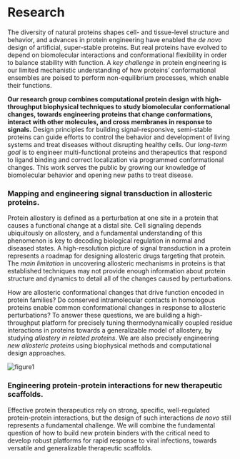 # Research

The diversity of natural proteins shapes cell- and tissue-level structure and behavior, and advances in protein engineering have enabled the *de novo* design of artificial, super-stable proteins. But real proteins have evolved to depend on biomolecular interactions and conformational flexibility in order to balance stability with function. A *key challenge* in protein engineering is our limited mechanistic understanding of how proteins’ conformational ensembles are poised to perform non-equilibrium processes, which enable their functions.

**Our research group combines computational protein design with high-throughput biophysical techniques to study biomolecular conformational changes, towards engineering proteins that change conformations, interact with other molecules, and cross membranes in response to signals.** Design principles for building signal-responsive, semi-stable proteins can guide efforts to control the behavior and development of living systems and treat diseases without disrupting healthy cells. Our *long-term goal* is to engineer multi-functional proteins and therapeutics that respond to ligand binding and correct localization via programmed conformational changes. This work serves the public by growing our knowledge of biomolecular behavior and opening new paths to treat disease.

### Mapping and engineering signal transduction in allosteric proteins.
Protein allostery is defined as a perturbation at one site in a protein that causes a functional change at a distal site. Cell signaling depends ubiquitously on allostery, and a fundamental understanding of this phenomenon is key to decoding biological regulation in normal and diseased states. A high-resolution picture of signal transduction in a protein represents a roadmap for designing allosteric drugs targeting that protein. The *main limitation* in uncovering allosteric mechanisms in proteins is that established techniques may not provide enough information about protein structure and dynamics to detail all of the changes caused by perturbations.

How are allosteric conformational changes that drive function encoded in protein families? Do conserved intramolecular contacts in homologous proteins enable common conformational changes in response to allosteric perturbations? To answer these questions, we are building a high-throughput platform for precisely tuning thermodynamically coupled residue interactions in proteins towards a generalizable model of allostery, by studying *allostery in related proteins*. We are also precisely engineering *new allosteric proteins* using biophysical methods and computational design approaches.

![figure1](fig2.png)

### Engineering protein-protein interactions for new therapeutic scaffolds.
Effective protein therapeutics rely on strong, specific, well-regulated protein-protein interactions, but the design of such interactions *de novo* still represents a fundamental challenge. We will combine the fundamental question of how to build new protein binders with the critical need to develop robust platforms for rapid response to viral infections, towards versatile and generalizable therapeutic scaffolds. 


